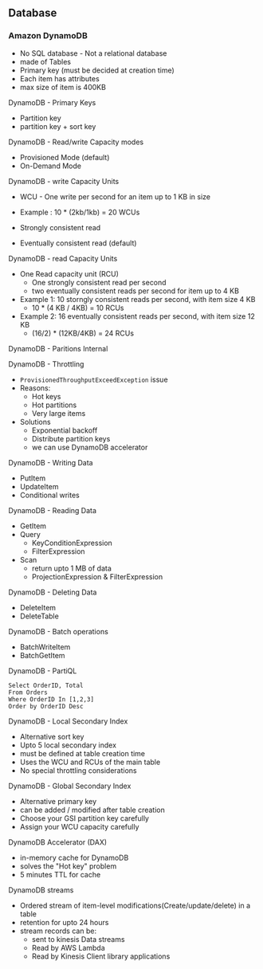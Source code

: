 ## Database


### Amazon DynamoDB
- No SQL database - Not a relational database
- made of Tables
- Primary key (must be decided at creation time)
- Each item has attributes
- max size of item is 400KB

DynamoDB - Primary Keys
- Partition key
- partition key + sort key


DynamoDB  -  Read/write Capacity modes
- Provisioned Mode (default)
- On-Demand Mode

DynamoDB - write Capacity Units
- WCU - One write per second for an item up to 1 KB in size
- Example : 10 * (2kb/1kb) = 20 WCUs

- Strongly consistent read
- Eventually consistent read (default)


DynamoDB - read Capacity Units
- One Read capacity unit (RCU)
    - One strongly consistent read per second
    - two eventually consistent reads per second for item up to 4 KB
- Example 1: 10 storngly consistent reads per second, with item size 4 KB
   - 10 * (4 KB / 4KB) = 10 RCUs
- Example 2: 16 eventually consistent reads per second, with item size 12 KB
  - (16/2) * (12KB/4KB) = 24 RCUs
 

DynamoDB - Paritions Internal

DynamoDB - Throttling
- `ProvisionedThroughputExceedException` issue
- Reasons:
    - Hot keys
    - Hot partitions
    - Very large items
- Solutions
    - Exponential backoff
    - Distribute partition keys
    - we can use DynamoDB accelerator


DynamoDB - Writing Data
- PutItem
- UpdateItem
- Conditional writes


DynamoDB - Reading Data
- GetItem
- Query
   - KeyConditionExpression
   - FilterExpression
- Scan
   - return upto 1 MB of data
   - ProjectionExpression &  FilterExpression
 
DynamoDB - Deleting Data
- DeleteItem
- DeleteTable

DynamoDB - Batch operations
- BatchWriteItem
- BatchGetItem

DynamoDB - PartiQL

```
Select OrderID, Total
From Orders
Where OrderID In [1,2,3]
Order by OrderID Desc

```

DynamoDB - Local Secondary Index
- Alternative sort key
- Upto 5 local secondary index
- must be defined at table creation time
- Uses the WCU and RCUs of the main table
- No special throttling considerations

DynamoDB - Global Secondary Index
- Alternative primary key
- can be added / modified after table creation
- Choose your GSI partition key carefully
- Assign your WCU capacity carefully

DynamoDB Accelerator (DAX)
- in-memory cache for DynamoDB
- solves the "Hot key" problem
- 5 minutes TTL for cache

DynamoDB streams
- Ordered stream of item-level modifications(Create/update/delete) in a table
- retention for upto 24 hours
- stream records can be:
  - sent to kinesis Data streams
  - Read by AWS Lambda
  - Read by Kinesis Client library applications

